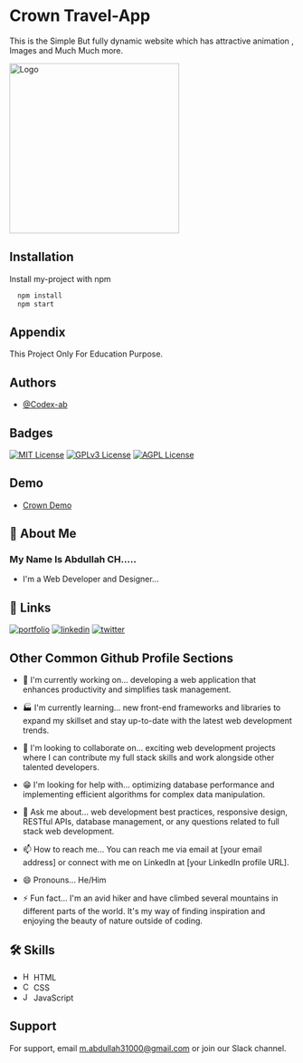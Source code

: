 
# Crown Travel-App

This is the Simple But fully dynamic website which has attractive 
animation , Images and Much Much more.


<img src="https://i.ibb.co/WsNsw6D/Crown.png" alt="Logo" width="300" height="300" align="center">




## Installation

Install my-project with npm

```bash
  npm install
  npm start
```

    
## Appendix

This Project Only For Education Purpose.

## Authors

- [@Codex-ab](https://www.github.com/Codex-ab)


## Badges

[![MIT License](https://img.shields.io/badge/License-MIT-green.svg)](https://choosealicense.com/licenses/mit/)
[![GPLv3 License](https://img.shields.io/badge/License-GPL%20v3-yellow.svg)](https://opensource.org/licenses/)
[![AGPL License](https://img.shields.io/badge/license-AGPL-blue.svg)](http://www.gnu.org/licenses/agpl-3.0)



## Demo

- [Crown Demo](URL)



## 🚀 About Me
### My Name Is Abdullah CH.....
- I'm a Web Developer and Designer...


## 🔗 Links
[![portfolio](https://img.shields.io/badge/my_portfolio-000?style=for-the-badge&logo=ko-fi&logoColor=white)](https://katherineoelsner.com/)
[![linkedin](https://img.shields.io/badge/linkedin-0A66C2?style=for-the-badge&logo=linkedin&logoColor=white)](https://www.linkedin.com/)
[![twitter](https://img.shields.io/badge/twitter-1DA1F2?style=for-the-badge&logo=twitter&logoColor=white)](https://twitter.com/)


## Other Common Github Profile Sections
- 👨 I'm currently working on... developing a web application that enhances productivity and simplifies task management.

- 🏭 I'm currently learning... new front-end frameworks and libraries to expand my skillset and stay up-to-date with the latest web development trends.

- 👯‍ I'm looking to collaborate on... exciting web development projects where I can contribute my full stack skills and work alongside other talented developers.

- 😁 I'm looking for help with... optimizing database performance and implementing efficient algorithms for complex data manipulation.

- 💬 Ask me about... web development best practices, responsive design, RESTful APIs, database management, or any questions related to full stack web development.

- 📫 How to reach me... You can reach me via email at [your email address] or connect with me on LinkedIn at [your LinkedIn profile URL].

- 😄 Pronouns... He/Him

- ⚡️ Fun fact... I'm an avid hiker and have climbed several mountains in different parts of the world. It's my way of finding inspiration and enjoying the beauty of nature outside of coding.

## 🛠 Skills
- <img src="https://upload.wikimedia.org/wikipedia/commons/6/61/HTML5_logo_and_wordmark.svg" alt="HTML" width="15px"> HTML 
- <img src="https://upload.wikimedia.org/wikipedia/commons/d/d5/CSS3_logo_and_wordmark.svg" alt="CSS" width="15px"> CSS 
- <img src="https://upload.wikimedia.org/wikipedia/commons/9/99/Unofficial_JavaScript_logo_2.svg" alt="JavaScript" width="15px"> JavaScript


## Support

For support, email m.abdullah31000@gmail.com or join our Slack channel.

